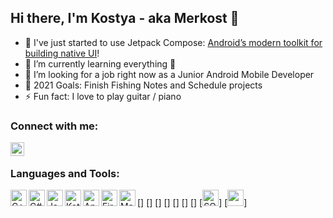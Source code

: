 ## Hi there, I'm Kostya - aka Merkost 👋

 - 🔭 I've just started to use Jetpack Compose: [Android’s modern toolkit for building native UI][compose]!
 - 🌱 I’m currently learning everything 🤣
 - 👯 I’m looking for a job right now as a Junior Android Mobile Developer
 - 🥅 2021 Goals: Finish Fishing Notes and Schedule projects
 - ⚡ Fun fact: I love to play guitar / piano

### Connect with me:

[<img align="left" alt="@merkost | Telegram" width="22px" src="https://cdn.jsdelivr.net/npm/simple-icons@3.13.0/icons/telegram.svg" />][telegram]

<br />

### Languages and Tools:

[<img align="left" alt="C++" width="26px" src="https://cdn.jsdelivr.net/npm/simple-icons@3.13.0/icons/cplusplus.svg" />]
[<img align="left" alt="C#" width="26px" src="https://cdn.jsdelivr.net/npm/simple-icons@3.13.0/icons/csharp.svg" />]
[<img align="left" alt="Java" width="26px" src="https://cdn.jsdelivr.net/npm/simple-icons@3.13.0/icons/java.svg" />]
[<img align="left" alt="Kotlin" width="26px" src="https://cdn.jsdelivr.net/npm/simple-icons@3.13.0/icons/kotlin.svg" />]
[<img align="left" alt="Android" width="26px" src="https://cdn.jsdelivr.net/npm/simple-icons@3.13.0/icons/android.svg" />]
[<img align="left" alt="Firebase" width="26px" src="https://cdn.jsdelivr.net/npm/simple-icons@3.13.0/icons/firebase.svg" />]
[<img align="left" alt="Material" width="26px" src="https://cdn.jsdelivr.net/npm/simple-icons@3.13.0/icons/materialdesign.svg" />]
[<img alt="SQLite" width="26px" src="https://cdn.jsdelivr.net/npm/simple-icons@3.13.0/icons/sqlite.svg" />]
[<img width="26px" src="https://cdn.jsdelivr.net/npm/simple-icons@3.13.0/icons/github.svg" />]


<br />
<br />

[telegram]: t.me/merkost
[compose]: https://developer.android.com/jetpack/compose